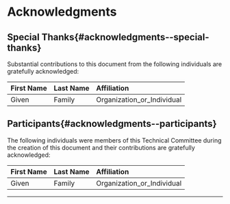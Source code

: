 <!--
---
toc:
  auto: false
  label: Acknowledgments
  enumerate: Appendix C.
  children:
  - label: Special Thanks
    enumerate: C.1
  - label: Participants
    enumerate: C.2
---
-->
# Acknowledgments

<!--
[Required section.]
Note: A Work Product approved by the TC must include a list of people who participated in the
development of the Work Product. This is generally done by collecting the list of names in this appendix.
This list shall be initially compiled by the Chair, and any Member of the TC may add or remove their
names from the list by request.
Remove these notes within an html comment before submitting for publication.
-->

## Special Thanks{#acknowledgments--special-thanks}

<!--
Note: This is an optional subsection to call out contributions from TC members.
If a TC wants to thank non-TC members then they should avoid using the term "contribution" and
instead thank them for their "expertise" or "assistance".
-->
Substantial contributions to this document from the following individuals are gratefully acknowledged:

| First Name | Last Name | Affiliation                |
|:-----------|:----------|:---------------------------|
| Given      | Family    | Organization_or_Individual |

## Participants{#acknowledgments--participants}

<!--
Note: A TC can determine who they list here, however, Observers must not be listed.
It is common practice for TCs to list everyone that was part of the TC during the creation of the document,
but this is ultimately a TC decision on who they want to list and not list.
-->
The following individuals were members of this Technical Committee during the creation of this document and
their contributions are gratefully acknowledged:

| First Name | Last Name | Affiliation                |
|:-----------|:----------|:---------------------------|
| Given      | Family    | Organization_or_Individual |

-------
